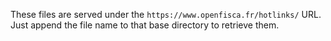 These files are served under the `https://www.openfisca.fr/hotlinks/` URL. Just append the file name to that base directory to retrieve them.
